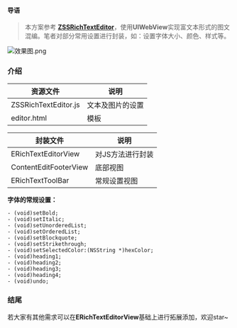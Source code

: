 #### 导语

> 本方案参考 **[ZSSRichTextEditor](https://github.com/nnhubbard/ZSSRichTextEditor)**，使用**UIWebView**实现富文本形式的图文混编。笔者对部分常用设置进行封装，如：设置字体大小、颜色、样式等。

![效果图.png](https://upload-images.jianshu.io/upload_images/1338824-aee6f15621d0d5d0.png?imageMogr2/auto-orient/strip%7CimageView2/2/w/1240)


### 介绍

资源文件 | 说明
---- | ----
ZSSRichTextEditor.js | 文本及图片的设置
editor.html | 模板

封装文件 | 说明
---- | ----
ERichTextEditorView | 对JS方法进行封装
ContentEditFooterView | 底部视图
ERichTextToolBar | 常规设置视图

**字体的常规设置：**

	- (void)setBold;
	- (void)setItalic;
	- (void)setUnorderedList;
	- (void)setOrderedList;
	- (void)setBlockquote;
	- (void)setStrikethrough;
	- (void)setSelectedColor:(NSString *)hexColor;
	- (void)heading1;
	- (void)heading2;
	- (void)heading3;
	- (void)heading4;
	- (void)undo;

### 结尾

若大家有其他需求可以在**ERichTextEditorView**基础上进行拓展添加，欢迎star~